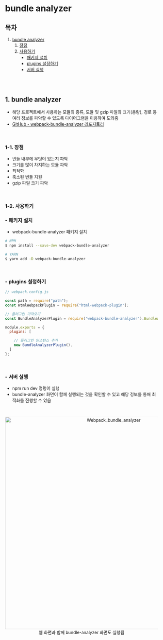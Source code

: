 # bundle analyzer

## 목차

1. [bundle analyzer](#1-bundle-analyzer)
    1. [장점](#1-1-장점)
    2. [사용하기](#1-2-사용하기)
        - [패키지 설치](#--패키지-설치)
        - [plugins 설정하기](#--plugins-설정하기)
        - [서버 실행](#--서버-실행)

<br/>
<br/>

## 1. bundle analyzer

- 해당 프로젝트에서 사용하는 모듈의 종류, 모듈 및 gzip 파일의 크기(용량), 경로 등 여러 정보를 파악할 수 있도록 다이어그램을 이용하여 도와줌
- [GitHub - webpack-bundle-analyzer 레포지토리](https://github.com/webpack-contrib/webpack-bundle-analyzer)

<br/>

### 1-1. 장점

- 번들 내부에 무엇이 있는지 파악
- 크기를 많이 차지하는 모듈 파악
- 최적화
- 축소된 번들 지원
- gzip 파일 크기 파악

<br/>

### 1-2. 사용하기

### - 패키지 설치

- webpack-bundle-analyzer 패키지 설치

```bash
# NPM
$ npm install --save-dev webpack-bundle-analyzer

# YARN
$ yarn add -D webpack-bundle-analyzer
```

<br/>

### - plugins 설정하기

```js
// webpack.config.js

const path = require("path");
const HtmlWebpackPlugin = require("html-webpack-plugin");

// 플러그인 가져오기
const BundleAnalyzerPlugin = require("webpack-bundle-analyzer").BundleAnalyzerPlugin;

module.exports = {
  plugins: [

    // 플러그인 인스턴스 추가
    new BundleAnalyzerPlugin(),
  ]
};
```

<br/>

### - 서버 실행

- npm run dev 명령어 실행
- bundle-analyzer 화면이 함께 실행되는 것을 확인할 수 있고 해당 정보를 통해 최적화를 진행할 수 있음

<br/>

<p align="center">
    <img src="../assets/img/Webpack_bundle_analyzer.png" width="700" alt="Webpack_bundle_analyzer"><br/>
    <span>웹 화면과 함께 bundle-analyzer 화면도 실행됨</span>
</p>